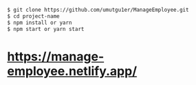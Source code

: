 ```bash
$ git clone https://github.com/umutgu1er/ManageEmployee.git
$ cd project-name
$ npm install or yarn
$ npm start or yarn start
```
# https://manage-employee.netlify.app/

